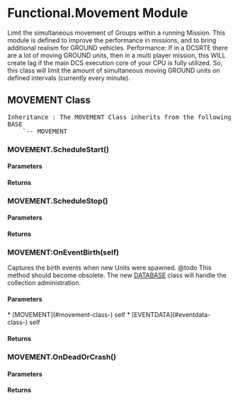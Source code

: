 # Functional.Movement Module
Limit the simultaneous movement of Groups within a running Mission.
This module is defined to improve the performance in missions, and to bring additional realism for GROUND vehicles.
Performance: If in a DCSRTE there are a lot of moving GROUND units, then in a multi player mission, this WILL create lag if
the main DCS execution core of your CPU is fully utilized. So, this class will limit the amount of simultaneous moving GROUND units
on defined intervals (currently every minute).
## MOVEMENT Class
<pre>
Inheritance : The MOVEMENT Class inherits from the following parents :
BASE
	`-- MOVEMENT
</pre>


### MOVEMENT.ScheduleStart()

<h4> Parameters </h4>
<h4> Returns </h4>

### MOVEMENT.ScheduleStop()

<h4> Parameters </h4>
<h4> Returns </h4>

### MOVEMENT:OnEventBirth(self)
Captures the birth events when new Units were spawned.
@todo This method should become obsolete. The new [DATABASE](#database-module-) class will handle the collection administration.

<h4> Parameters </h4>
* [MOVEMENT](#movement-class-)
self
* [EVENTDATA](#eventdata-class-) self

<h4> Returns </h4>

### MOVEMENT.OnDeadOrCrash()

<h4> Parameters </h4>
<h4> Returns </h4>

